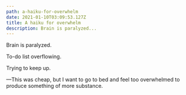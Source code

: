 ```yaml
---
path: a-haiku-for-overwhelm
date: 2021-01-10T03:09:53.127Z
title: A haiku for overwhelm
description: Brain is paralyzed...
---
```

Brain is paralyzed.

To-do list overflowing.

Trying to keep up.

—This was cheap, but I want to go to bed and feel too overwhelmed to produce something of more substance.